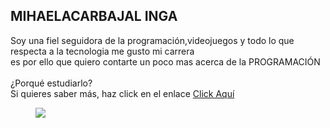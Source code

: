 <!DOCTYPE html> 
<html lang="es">
<head>
    <meta charset="UTF-8">
    <meta http-equiv="X-UA-Compatible" content="IE=edge">
    <meta name="viewport" content="width=device-width, initial-scale=1.0">
    <title>MIHAELA CARBAJAL INGA</title>
    <link rel="shortcut icon" href="img/uteclogo.png" type="image/x-icon">
    <h2>MIHAELA<span class="color-acento">CARBAJAL INGA</span></h2>
                <p>Soy una fiel seguidora de la programación,videojuegos y todo lo que respecta a la tecnologia me gusto mi carrera <br>
                     es por ello que quiero contarte un poco mas acerca de la  PROGRAMACIÓN  <br>
                <br> ¿Porqué estudiarlo? <br> Si quieres saber más, haz click en el enlace
</head>
<body>
    <a href="Page.html">Click Aquí</a>
    <figure class="img1"> 
        <img src="img/juego.png" >
    </figure>
</body>
</html>
